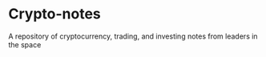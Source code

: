 # Crypto-notes
A repository of cryptocurrency, trading, and investing notes from leaders in the space 
